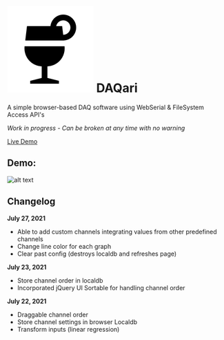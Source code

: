 # ![alt text](https://github.com/nravanelli/DAQari/blob/main/images/logo.svg) DAQari
A simple browser-based DAQ software using WebSerial &amp; FileSystem Access API's

<i>Work in progress - Can be broken at any time with no warning</i>

[Live Demo](https://nravanelli.github.io/DAQari/)

## Demo:

![alt text](https://github.com/nravanelli/DAQari/blob/main/images/DAQariV1.gif)

Changelog
------
__July 27, 2021__
- Able to add custom channels integrating values from other predefined channels
- Change line color for each graph
- Clear past config (destroys localdb and refreshes page)

__July 23, 2021__
- Store channel order in localdb
- Incorporated jQuery UI Sortable for handling channel order

__July 22, 2021__
- Draggable channel order
- Store channel settings in browser Localdb
- Transform inputs (linear regression)

